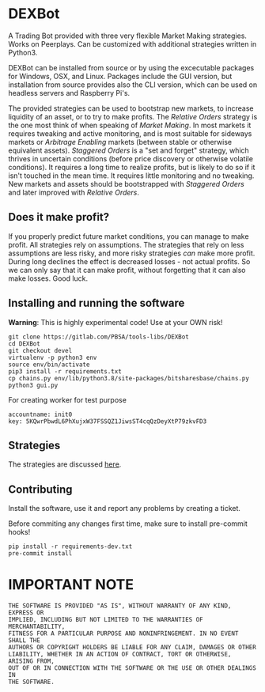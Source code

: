 # DEXBot

A Trading Bot provided with three very flexible Market Making strategies. Works on Peerplays. Can be customized with additional strategies written in Python3.

DEXBot can be installed from source or by using the excecutable packages for Windows, OSX, and Linux. Packages include the GUI version, but installation from source provides also the CLI version, which can be used on headless servers and Raspberry Pi's.

The provided strategies can be used to bootstrap new markets, to increase liquidity of an asset, or to try to make profits.
The _Relative Orders_ strategy is the one most think of when speaking of _Market Making_. In most markets it requires tweaking and active monitoring, and is most suitable for sideways markets or _Arbitrage Enabling_ markets (between stable or otherwise equivalent assets). _Staggered Orders_ is a "set and forget" strategy, which thrives in uncertain conditions (before price discovery or otherwise volatile conditions). It requires a long time to realize profits, but is likely to do so if it isn't touched in the mean time. It requires little monitoring and no tweaking. New markets and assets should be bootstrapped with _Staggered Orders_ and later improved with _Relative Orders_.

## Does it make profit?
If you properly predict future market conditions, you can manage to make profit. All strategies rely on assumptions. The strategies that rely on less assumptions are less risky, and more risky strategies _can_ make more profit. During long declines the effect is decreased losses - not actual profits. So we can only say that it can make profit, without forgetting that it can also make losses. Good luck.

## Installing and running the software

**Warning**: This is highly experimental code! Use at your OWN risk!

```
git clone https://gitlab.com/PBSA/tools-libs/DEXBot
cd DEXBot
git checkout devel
virtualenv -p python3 env
source env/bin/activate
pip3 install -r requirements.txt
cp chains.py env/lib/python3.8/site-packages/bitsharesbase/chains.py
python3 gui.py 
```

For creating worker for test purpose
```
accountname: init0
key: 5KQwrPbwdL6PhXujxW37FSSQZ1JiwsST4cqQzDeyXtP79zkvFD3
```

## Strategies

The strategies are discussed [here](https://gitlab.com/PBSA/tools-libs/DEXBot/-/wikis/Documentation-DEXBot).

## Contributing

Install the software, use it and report any problems by creating a ticket.

Before commiting any changes first time, make sure to install pre-commit hooks!

```
pip install -r requirements-dev.txt
pre-commit install
```

# IMPORTANT NOTE

    THE SOFTWARE IS PROVIDED "AS IS", WITHOUT WARRANTY OF ANY KIND, EXPRESS OR
    IMPLIED, INCLUDING BUT NOT LIMITED TO THE WARRANTIES OF MERCHANTABILITY,
    FITNESS FOR A PARTICULAR PURPOSE AND NONINFRINGEMENT. IN NO EVENT SHALL THE
    AUTHORS OR COPYRIGHT HOLDERS BE LIABLE FOR ANY CLAIM, DAMAGES OR OTHER
    LIABILITY, WHETHER IN AN ACTION OF CONTRACT, TORT OR OTHERWISE, ARISING FROM,
    OUT OF OR IN CONNECTION WITH THE SOFTWARE OR THE USE OR OTHER DEALINGS IN
    THE SOFTWARE.
